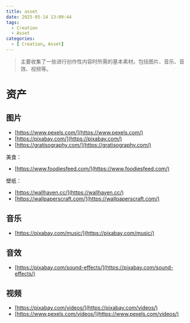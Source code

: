 ```yaml
---
title: asset
date: 2025-05-14 13:09:44
tags:
  - Creation
  - Asset
categories:
  - [ Creation, Asset]
---
```


> 主要收集了一些进行创作性内容时所需的基本素材。包括图片、音乐、音效、视频等。


# 资产


## 图片

- [https://www.pexels.com/](https://www.pexels.com/)
- [https://pixabay.com/](https://pixabay.com/)
- [https://gratisography.com/](https://gratisography.com/)

美食：
- [https://www.foodiesfeed.com/](https://www.foodiesfeed.com/)

壁纸：
- [https://wallhaven.cc/](https://wallhaven.cc/)
- [https://wallpaperscraft.com/](https://wallpaperscraft.com/)


## 音乐

- [https://pixabay.com/music/](https://pixabay.com/music/)


## 音效

- [https://pixabay.com/sound-effects/](https://pixabay.com/sound-effects/)


## 视频

- [https://pixabay.com/videos/](https://pixabay.com/videos/)
- [https://www.pexels.com/videos/](https://www.pexels.com/videos/)




